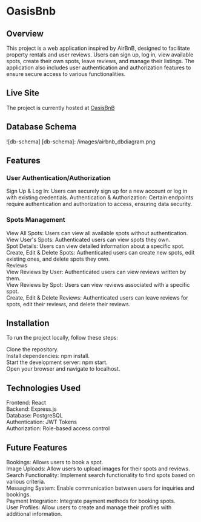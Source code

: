 # OasisBnb

## Overview
This project is a web application inspired by AirBnB, designed to facilitate property rentals and user reviews. Users can sign up, log in, view available spots, create their own spots, leave reviews, and manage their listings. The application also includes user authentication and authorization features to ensure secure access to various functionalities.

## Live Site
The project is currently hosted at [OasisBnB](https://api-bnb-project.onrender.com)  

## Database Schema
![db-schema] [db-schema]: /images/airbnb_dbdiagram.png

## Features

### User Authentication/Authorization
Sign Up & Log In: Users can securely sign up for a new account or log in with existing credentials.
Authentication & Authorization: Certain endpoints require authentication and authorization to access, ensuring data security.

### Spots Management
View All Spots: Users can view all available spots without authentication.  
View User's Spots: Authenticated users can view spots they own.  
Spot Details: Users can view detailed information about a specific spot.  
Create, Edit & Delete Spots: Authenticated users can create new spots, edit existing ones, and delete spots they own.  
Reviews  
View Reviews by User: Authenticated users can view reviews written by them.  
View Reviews by Spot: Users can view reviews associated with a specific spot.  
Create, Edit & Delete Reviews: Authenticated users can leave reviews for spots, edit their reviews, and delete their reviews.  


## Installation
To run the project locally, follow these steps:  

Clone the repository.  
Install dependencies: npm install.  
Start the development server: npm start.  
Open your browser and navigate to localhost.  

## Technologies Used
Frontend: React  
Backend: Express.js  
Database: PostgreSQL  
Authentication: JWT Tokens  
Authorization: Role-based access control  

## Future Features
Bookings: Allows users to book a spot.   
Image Uploads: Allow users to upload images for their spots and reviews.  
Search Functionality: Implement search functionality to find spots based on various criteria.  
Messaging System: Enable communication between users for inquiries and bookings.  
Payment Integration: Integrate payment methods for booking spots.  
User Profiles: Allow users to create and manage their profiles with additional information.  

